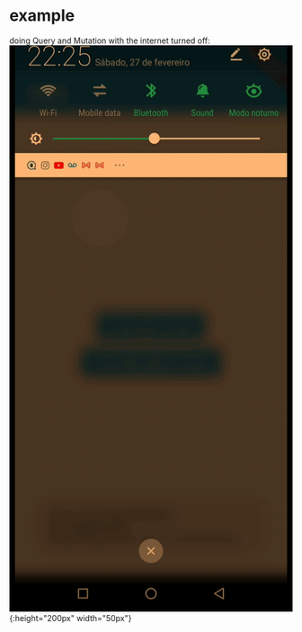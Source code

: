 # example

doing Query and Mutation with the internet turned off:
![Alt Text](https://github.com/OrlandoEduardo101/hive_cache_interceptor/blob/master/example/WhatsApp-Video-2021-02-27-at-222.gif){:height="200px" width="50px"}
